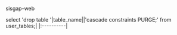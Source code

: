 sisgap-web

select 'drop table '|table\_name||'cascade constraints PURGE;' from user\_tables;|
|:----------|